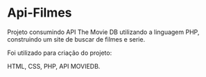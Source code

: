 # Api-Filmes

Projeto consumindo API The Movie DB utilizando a linguagem PHP,  construindo um site de buscar de filmes e serie.

Foi utilizado para criação do projeto:

HTML, CSS, PHP, API MOVIEDB.
